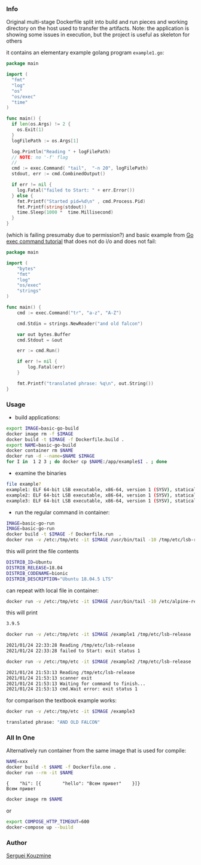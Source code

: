 ### Info

Original multi-stage Dockerfile split into build and run pieces and 
working directory on the host used to transfer the artifacts. Note: the application is showing some issues in execution, but the project is useful as skeleton for others

it contains an elementary example golang program `example1.go`:
```go
package main

import (
  "fmt"
  "log"
  "os"
  "os/exec"
  "time"
)

func main() {
  if len(os.Args) != 2 {
    os.Exit(1)
  }
  logFilePath := os.Args[1]

  log.Println("Reading " + logFilePath)
  // NOTE: no '-f' flag
  //
  cmd := exec.Command( "tail",  "-n 20", logFilePath)
  stdout, err := cmd.CombinedOutput()

  if err != nil {
    log.Fatal("failed to Start: " + err.Error())
  } else {
    fmt.Printf("Started pid=%d\n" , cmd.Process.Pid)
    fmt.Printf(string(stdout))
    time.Sleep(1000 *  time.Millisecond)
  }
}
```
(which is failing presumaby due to permission?)
and basic example from [Go exec command tutorial](https://zetcode.com/golang/exec-command/) that does not do i/o and does not fail:
```go
package main

import (
    "bytes"
    "fmt"
    "log"
    "os/exec"
    "strings"
)

func main() {
    cmd := exec.Command("tr", "a-z", "A-Z")

    cmd.Stdin = strings.NewReader("and old falcon")

    var out bytes.Buffer
    cmd.Stdout = &out

    err := cmd.Run()

    if err != nil {
        log.Fatal(err)
    }

    fmt.Printf("translated phrase: %q\n", out.String())
}
```

### Usage
 * build applications:

```sh
export IMAGE=basic-go-build
docker image rm -f $IMAGE
docker build -t $IMAGE -f Dockerfile.build .
export NAME=basic-go-build
docker container rm $NAME
docker run -d --name=$NAME $IMAGE
for I in  1 2 3 ; do docker cp $NAME:/app/example$I . ; done
```
* examine the binaries
```sh
file example?
example1: ELF 64-bit LSB executable, x86-64, version 1 (SYSV), statically linked, stripped
example2: ELF 64-bit LSB executable, x86-64, version 1 (SYSV), statically linked, stripped
example3: ELF 64-bit LSB executable, x86-64, version 1 (SYSV), statically linked, stripped
```
* run the regular command in container:
```sh
IMAGE=basic-go-run
IMAGE=basic-go-run
docker build -t $IMAGE -f Dockerfile.run  .
docker run -v /etc:/tmp/etc -it $IMAGE /usr/bin/tail -10 /tmp/etc/lsb-release
```
this will print the file contents
```sh
DISTRIB_ID=Ubuntu
DISTRIB_RELEASE=18.04
DISTRIB_CODENAME=bionic
DISTRIB_DESCRIPTION="Ubuntu 18.04.5 LTS"
```
can repeat with local file in container:
```sh
docker run -v /etc:/tmp/etc -it $IMAGE /usr/bin/tail -10 /etc/alpine-release
```
this will print
```sh
3.9.5
```


```sh
docker run -v /etc:/tmp/etc -it $IMAGE /example1 /tmp/etc/lsb-release
```
```sh
2021/01/24 22:33:28 Reading /tmp/etc/lsb-release
2021/01/24 22:33:28 failed to Start: exit status 1
```

```sh
docker run -v /etc:/tmp/etc -it $IMAGE /example2 /tmp/etc/lsb-release
```
```sh
2021/01/24 21:53:13 Reading /tmp/etc/lsb-release
2021/01/24 21:53:13 scanner exit
2021/01/24 21:53:13 Waiting for command to finish...
2021/01/24 21:53:13 cmd.Wait error: exit status 1
```
for comparison the textbook example works:
```sh
docker run -v /etc:/tmp/etc -it $IMAGE /example3
```
```sh
translated phrase: "AND OLD FALCON"
```
###  All In One

Alternatively run container from the same image that is used for compile:
```sh
NAME=xxx
docker build -t $NAME -f Dockerfile.one .
docker run --rm -it $NAME
```
```text
{    "hi": [{        "hello": "Всем привет"    }]}
Всем привет

```
```sh
docker image rm $NAME
```
or
```sh
export COMPOSE_HTTP_TIMEOUT=600
docker-compose up --build
```
### Author
[Serguei Kouzmine](kouzmine_serguei@yahoo.com)


